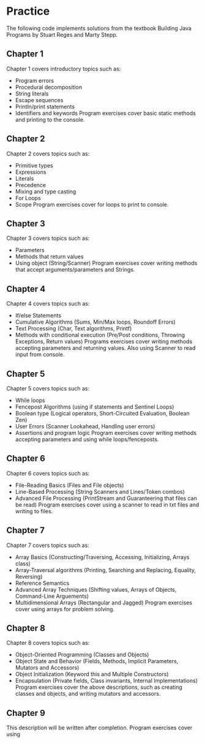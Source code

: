 # Practice
The following code implements solutions from the textbook Building Java Programs by Stuart Reges and Marty Stepp.

## Chapter 1
Chapter 1 covers introductory topics such as: 
- Program errors 
- Procedural decomposition 
- String literals 
- Escape sequences
- Println/print statements
- Identifiers and keywords
Program exercises cover basic static methods and printing to the console.

## Chapter 2
Chapter 2 covers topics such as:
- Primitive types
- Expressions
- Literals
- Precedence
- Mixing and type casting
- For Loops
- Scope
Program exercises cover for loops to print to console.

## Chapter 3
Chapter 3 covers topics such as:
- Parameters
- Methods that return values
- Using object (String/Scanner)
Program exercises cover writing methods that accept arguments/parameters and Strings.

## Chapter 4
Chapter 4 covers topics such as:
- If/else Statements
- Cumulative Algorithms (Sums, Min/Max loops, Roundoff Errors)
- Text Processing (Char, Text algorithms, Printf)
- Methods with conditional execution (Pre/Post conditions, Throwing Exceptions, Return values)
Programs exercises cover writing methods accepting parameters and returning values. Also using Scanner to read input from console.

## Chapter 5
Chapter 5 covers topics such as:
- While loops
- Fencepost Algorithms (using if statements and Sentinel Loops)
- Boolean type (Logical operators, Short-Circuited Evaluation, Boolean Zen)
- User Errors (Scanner Lookahead, Handling user errors)
- Assertions and program logic
Program exercises cover writing methods accepting parameters and using while loops/fenceposts.

## Chapter 6
Chapter 6 covers topics such as:
- File-Reading Basics (Files and File objects)
- Line-Based Processing (String Scanners and Lines/Token combos)
- Advanced File Processing (PrintStream and Guaranteering that files can be read)
Program exercises cover using a scanner to read in txt files and writing to files.

## Chapter 7
Chapter 7 covers topics such as:
- Array Basics (Constructing/Traversing, Accessing, Initializing, Arrays class)
- Array-Traversal algorithms (Printing, Searching and Replacing, Equality, Reversing)
- Reference Semantics
- Advanced Array Techniques (Shifting values, Arrays of Objects, Command-Line Arguements)
- Multidimensional Arrays (Rectangular and Jagged)
Program exercises cover using arrays for problem solving.

## Chapter 8
Chapter 8 covers topics such as:
- Object-Oriented Programming (Classes and Objects)
- Object State and Behavior (Fields, Methods, Implicit Parameters, Mutators and Accessors)
- Object Initialization (Keyword this and Multiple Constructors)
- Encapsulation (Private fields, Class invariants, Internal Implementations)
Program exercises cover the above descriptions, such as creating classes and objects, and writing mutators and accessors.

## Chapter 9
This description will be written after completion.
Program exercises cover using 
